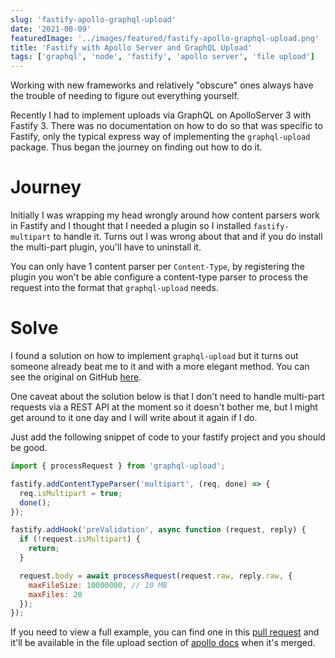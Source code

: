 ```yaml
---
slug: 'fastify-apollo-graphql-upload'
date: '2021-08-09'
featuredImage: '../images/featured/fastify-apollo-graphql-upload.png'
title: 'Fastify with Apollo Server and GraphQL Upload'
tags: ['graphql', 'node', 'fastify', 'apollo server', 'file upload']
---
```


Working with new frameworks and relatively "obscure" ones always have the trouble of needing to figure out everything yourself.

Recently I had to implement uploads via GraphQL on ApolloServer 3 with Fastify 3. There was no documentation on how to do so that was specific to Fastify, only the typical express way of implementing the `graphql-upload` package. Thus began the journey on finding out how to do it.

# Journey

Initially I was wrapping my head wrongly around how content parsers work in Fastify and I thought that I needed a plugin so I installed `fastify-multipart` to handle it. Turns out I was wrong about that and if you do install the multi-part plugin, you'll have to uninstall it.

You can only have 1 content parser per `Content-Type`, by registering the plugin you won't be able configure a content-type parser to process the request into the format that `graphql-upload` needs.

# Solve

I found a solution on how to implement `graphql-upload` but it turns out someone already beat me to it and with a more elegant method. You can see the original on GitHub [here](https://github.com/apollographql/apollo-server/issues/4975).

One caveat about the solution below is that I don't need to handle multi-part requests via a REST API at the moment so it doesn't bother me, but I might get around to it one day and I will write about it again if I do.

Just add the following snippet of code to your fastify project and you should be good.

```javascript
import { processRequest } from 'graphql-upload';

fastify.addContentTypeParser('multipart', (req, done) => {
  req.isMultipart = true;
  done();
});

fastify.addHook('preValidation', async function (request, reply) {
  if (!request.isMultipart) {
    return;
  }

  request.body = await processRequest(request.raw, reply.raw, {
    maxFileSize: 10000000, // 10 MB
    maxFiles: 20
  });
});
```

If you need to view a full example, you can find one in this [pull request](https://github.com/apollographql/apollo-server/issues/4975) and it'll be available in the file upload section of [apollo docs](https://www.apollographql.com/docs/apollo-server/data/file-uploads/) when it's merged.
